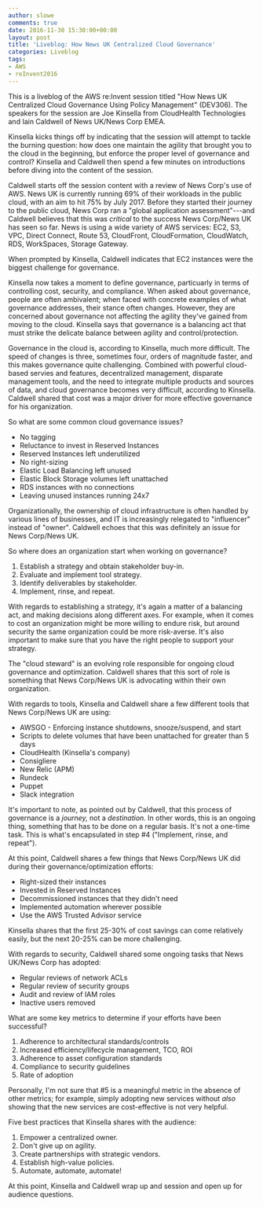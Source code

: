 ```yaml
---
author: slowe
comments: true
date: 2016-11-30 15:30:00+00:00
layout: post
title: 'Liveblog: How News UK Centralized Cloud Governance'
categories: Liveblog
tags:
- AWS
- reInvent2016
---
```


This is a liveblog of the AWS re:Invent session titled "How News UK Centralized Cloud Governance Using Policy Management" (DEV306). The speakers for the session are Joe Kinsella from CloudHealth Technologies and Iain Caldwell of News UK/News Corp EMEA.

Kinsella kicks things off by indicating that the session will attempt to tackle the burning question: how does one maintain the agility that brought you to the cloud in the beginning, but enforce the proper level of governance and control? Kinsella and Caldwell then spend a few minutes on introductions before diving into the content of the session.

Caldwell starts off the session content with a review of News Corp's use of AWS. News UK is currently running 69% of their workloads in the public cloud, with an aim to hit 75% by July 2017. Before they started their journey to the public cloud, News Corp ran a "global application assessment"---and Caldwell believes that this was _critical_ to the success News Corp/News UK has seen so far. News is using a wide variety of AWS services: EC2, S3, VPC, Direct Connect, Route 53, CloudFront, CloudFormation, CloudWatch, RDS, WorkSpaces, Storage Gateway.

When prompted by Kinsella, Caldwell indicates that EC2 instances were the biggest challenge for governance.

Kinsella now takes a moment to define governance, particuarly in terms of controlling cost, security, and compliance. When asked about governance, people are often ambivalent; when faced with concrete examples of what governance addresses, their stance often changes. However, they are concerned about governance not affecting the agility they've gained from moving to the cloud. Kinsella says that governance is a balancing act that must strike the delicate balance between agility and control/protection.

Governance in the cloud is, according to Kinsella, much more difficult. The speed of changes is three, sometimes four, orders of magnitude faster, and this makes governance quite challenging. Combined with powerful cloud-based servies and features, decentralized management, disparate management tools, and the need to integrate multiple products and sources of data, and cloud governance becomes very difficult, according to Kinsella. Caldwell shared that cost was a major driver for more effective governance for his organization.

So what are some common cloud governance issues?

* No tagging
* Reluctance to invest in Reserved Instances
* Reserved Instances left underutilized
* No right-sizing
* Elastic Load Balancing left unused
* Elastic Block Storage volumes left unattached
* RDS instances with no connections
* Leaving unused instances running 24x7

Organizationally, the ownership of cloud infrastructure is often handled by various lines of businesses, and IT is increasingly relegated to "influencer" instead of "owner". Caldwell echoes that this was definitely an issue for News Corp/News UK.

So where does an organization start when working on governance?

1. Establish a strategy and obtain stakeholder buy-in.
2. Evaluate and implement tool strategy.
3. Identify deliverables by stakeholder.
4. Implement, rinse, and repeat.

With regards to establishing a strategy, it's again a matter of a balancing act, and making decisions along different axes. For example, when it comes to cost an organization might be more willing to endure risk, but around security the same organization could be more risk-averse. It's also important to make sure that you have the right people to support your strategy.

The "cloud steward" is an evolving role responsible for ongoing cloud governance and optimization. Caldwell shares that this sort of role is something that News Corp/News UK is advocating within their own organization.

With regards to tools, Kinsella and Caldwell share a few different tools that News Corp/News UK are using:

* AWSGO - Enforcing instance shutdowns, snooze/suspend, and start
* Scripts to delete volumes that have been unattached for greater than 5 days
* CloudHealth (Kinsella's company)
* Consigliere
* New Relic (APM)
* Rundeck
* Puppet
* Slack integration

It's important to note, as pointed out by Caldwell, that this process of governance is a _journey,_ not a _destination._ In other words, this is an ongoing thing, something that has to be done on a regular basis. It's not a one-time task. This is what's encapsulated in step #4 ("Implement, rinse, and repeat").

At this point, Caldwell shares a few things that News Corp/News UK did during their governance/optimization efforts:

* Right-sized their instances
* Invested in Reserved Instances
* Decommissioned instances that they didn't need
* Implemented automation wherever possible
* Use the AWS Trusted Advisor service

Kinsella shares that the first 25-30% of cost savings can come relatively easily, but the next 20-25% can be more challenging.

With regards to security, Caldwell shared some ongoing tasks that News UK/News Corp has adopted:

* Regular reviews of network ACLs
* Regular review of security groups
* Audit and review of IAM roles
* Inactive users removed

What are some key metrics to determine if your efforts have been successful?

1. Adherence to architectural standards/controls
2. Increased efficiency/lifecycle management, TCO, ROI
3. Adherence to asset configuration standards
4. Compliance to security guidelines
5. Rate of adoption

Personally, I'm not sure that #5 is a meaningful metric in the absence of other metrics; for example, simply adopting new services without _also_ showing that the new services are cost-effective is not very helpful.

Five best practices that Kinsella shares with the audience:

1. Empower a centralized owner.
2. Don't give up on agility.
3. Create partnerships with strategic vendors.
4. Establish high-value policies.
5. Automate, automate, automate!

At this point, Kinsella and Caldwell wrap up and session and open up for audience questions.
